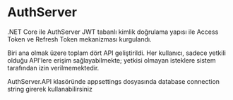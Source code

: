 # AuthServer
.NET Core ile AuthServer JWT tabanlı kimlik doğrulama yapısı ile Access Token ve Refresh Token mekanizması kurgulandı.

Biri ana olmak üzere toplam dört API geliştirildi. Her kullanıcı, sadece yetkili olduğu API'lere erişim sağlayabilmekte; yetkisi olmayan isteklere sistem tarafından izin verilmemektedir.

AuthServer.API klasöründe appsettings dosyasında database connection string girerek kullanabilirsiniz
